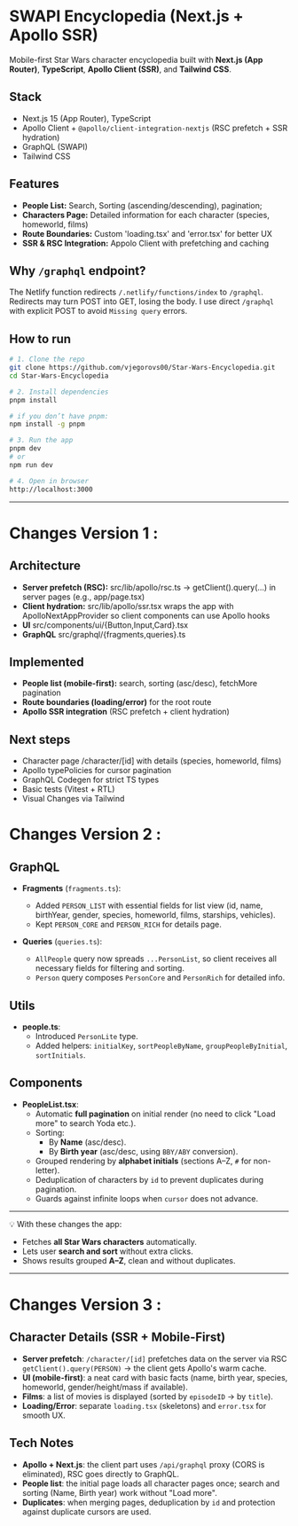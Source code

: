 # SWAPI Encyclopedia (Next.js + Apollo SSR)

Mobile-first Star Wars character encyclopedia built with **Next.js (App Router)**, **TypeScript**, **Apollo Client (SSR)**, and **Tailwind CSS**.

## Stack

- Next.js 15 (App Router), TypeScript
- Apollo Client + `@apollo/client-integration-nextjs` (RSC prefetch + SSR hydration)
- GraphQL (SWAPI)
- Tailwind CSS

## Features

- **People List:** Search, Sorting (ascending/descending), pagination;
- **Characters Page:** Detailed information for each character (species, homeworld, films)
- **Route Boundaries:** Custom 'loading.tsx' and 'error.tsx' for better UX
- **SSR & RSC Integration:** Appolo Client with prefetching and caching

## Why `/graphql` endpoint?

The Netlify function redirects `/.netlify/functions/index` to `/graphql`. Redirects may turn POST into GET, losing the body. I use direct `/graphql` with explicit POST to avoid `Missing query` errors.

## How to run

```bash
# 1. Clone the repo
git clone https://github.com/vjegorovs00/Star-Wars-Encyclopedia.git
cd Star-Wars-Encyclopedia

# 2. Install dependencies
pnpm install

# if you don’t have pnpm:
npm install -g pnpm

# 3. Run the app
pnpm dev
# or
npm run dev

# 4. Open in browser
http://localhost:3000
```

---

# Changes **Version** 1 :

## Architecture

- **Server prefetch (RSC):** src/lib/apollo/rsc.ts → getClient().query(...) in server pages (e.g., app/page.tsx)
- **Client hydration:** src/lib/apollo/ssr.tsx wraps the app with ApolloNextAppProvider so client components can use Apollo hooks
- **UI** src/components/ui/{Button,Input,Card}.tsx
- **GraphQL** src/graphql/{fragments,queries}.ts

## Implemented

- **People list (mobile-first):** search, sorting (asc/desc), fetchMore pagination
- **Route boundaries (loading/error)** for the root route
- **Apollo SSR integration** (RSC prefetch + client hydration)

## Next steps

- Character page /character/[id] with details (species, homeworld, films)
- Apollo typePolicies for cursor pagination
- GraphQL Codegen for strict TS types
- Basic tests (Vitest + RTL)
- Visual Changes via Tailwind

# Changes **Version** 2 :

## GraphQL

- **Fragments** (`fragments.ts`):
  - Added `PERSON_LIST` with essential fields for list view (id, name, birthYear, gender, species, homeworld, films, starships, vehicles).
  - Kept `PERSON_CORE` and `PERSON_RICH` for details page.

- **Queries** (`queries.ts`):
  - `AllPeople` query now spreads `...PersonList`, so client receives all necessary fields for filtering and sorting.
  - `Person` query composes `PersonCore` and `PersonRich` for detailed info.

## Utils

- **people.ts**:
  - Introduced `PersonLite` type.
  - Added helpers: `initialKey`, `sortPeopleByName`, `groupPeopleByInitial`, `sortInitials`.

## Components

- **PeopleList.tsx**:
  - Automatic **full pagination** on initial render (no need to click "Load more" to search Yoda etc.).
  - Sorting:
    - By **Name** (asc/desc).
    - By **Birth year** (asc/desc, using `BBY/ABY` conversion).
  - Grouped rendering by **alphabet initials** (sections A–Z, `#` for non-letter).
  - Deduplication of characters by `id` to prevent duplicates during pagination.
  - Guards against infinite loops when `cursor` does not advance.

---

💡 With these changes the app:

- Fetches **all Star Wars characters** automatically.
- Lets user **search and sort** without extra clicks.
- Shows results grouped **A–Z**, clean and without duplicates.

---

# Changes **Version** 3 :

## Character Details (SSR + Mobile-First)

- **Server prefetch**: `/character/[id]` prefetches data on the server via RSC `getClient().query(PERSON)` → the client gets Apollo's warm cache.
- **UI (mobile-first)**: a neat card with basic facts (name, birth year, species, homeworld, gender/height/mass if available).
- **Films**: a list of movies is displayed (sorted by `episodeID` → by `title`).
- **Loading/Error**: separate `loading.tsx` (skeletons) and `error.tsx` for smooth UX.

## Tech Notes

- **Apollo + Next.js**: the client part uses `/api/graphql` proxy (CORS is eliminated), RSC goes directly to GraphQL.
- **People list**: the initial page loads all character pages once; search and sorting (Name, Birth year) work without "Load more".
- **Duplicates**: when merging pages, deduplication by `id` and protection against duplicate cursors are used.
